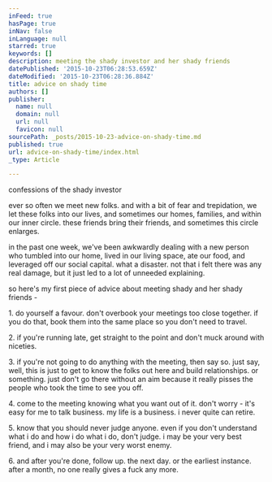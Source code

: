 ```yaml
---
inFeed: true
hasPage: true
inNav: false
inLanguage: null
starred: true
keywords: []
description: meeting the shady investor and her shady friends
datePublished: '2015-10-23T06:28:53.659Z'
dateModified: '2015-10-23T06:28:36.884Z'
title: advice on shady time
authors: []
publisher:
  name: null
  domain: null
  url: null
  favicon: null
sourcePath: _posts/2015-10-23-advice-on-shady-time.md
published: true
url: advice-on-shady-time/index.html
_type: Article

---
```

confessions of the shady investor

ever so often we meet new folks. and with a bit of fear and trepidation, we let these folks into our lives, and sometimes our homes, families, and within our inner circle. these friends bring their friends, and sometimes this circle enlarges. 

in the past one week, we've been awkwardly dealing with a new person who tumbled into our home, lived in our living space, ate our food, and leveraged off our social capital. what a disaster. not that i felt there was any real damage, but it just led to a lot of unneeded explaining. 

so here's my first piece of advice about meeting shady and her shady friends - 

1\. do yourself a favour. don't overbook your meetings too close together. if you do that, book them into the same place so you don't need to travel. 

2\. if you're running late, get straight to the point and don't muck around with niceties. 

3\. if you're not going to do anything with the meeting, then say so. just say, well, this is just to get to know the folks out here and build relationships. or something. just don't go there without an aim because it really pisses the people who took the time to see you off. 

4\. come to the meeting knowing what you want out of it. don't worry - it's easy for me to talk business. my life is a business. i never quite can retire. 

5\. know that you should never judge anyone. even if you don't understand what i do and how i do what i do, don't judge. i may be your very best friend, and i may also be your very worst enemy. 

6\. and after you're done, follow up. the next day. or the earliest instance. after a month, no one really gives a fuck any more.